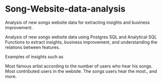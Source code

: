 # Song-Website-data-analysis
Analysis of new songs website data for extracting insights and business improvement.

Analysis of new songs website data using Postgres SQL and Analytical SQL Functions to extract insights, business improvement, and understanding the relations between features.

Examples of insights such as

Most famous artist according to the number of users who hear his songs.
Most contributed users in the website.
The songs users hear the most., and more.
